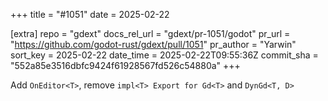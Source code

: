 +++
title = "#1051"
date = 2025-02-22

[extra]
repo = "gdext"
docs_rel_url = "gdext/pr-1051/godot"
pr_url = "https://github.com/godot-rust/gdext/pull/1051"
pr_author = "Yarwin"
sort_key = 2025-02-22
date_time = 2025-02-22T09:55:36Z
commit_sha = "552a85e3516dbfc9424f61928567fd526c54880a"
+++

Add `OnEditor<T>`, remove `impl<T> Export for Gd<T>` and `DynGd<T, D>`
